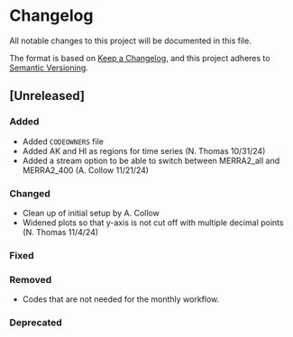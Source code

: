 # Changelog

All notable changes to this project will be documented in this file.

The format is based on [Keep a Changelog](https://keepachangelog.com/en/1.0.0/),
and this project adheres to [Semantic Versioning](https://semver.org/spec/v2.0.0.html).

## [Unreleased]

### Added

- Added `CODEOWNERS` file
- Added AK and HI as regions for time series (N. Thomas 10/31/24)
- Added a stream option to be able to switch between MERRA2_all and MERRA2_400 (A. Collow 11/21/24)

### Changed

- Clean up of initial setup by A. Collow
- Widened plots so that y-axis is not cut off with multiple decimal points (N. Thomas 11/4/24)

### Fixed

### Removed

- Codes that are not needed for the monthly workflow.

### Deprecated

